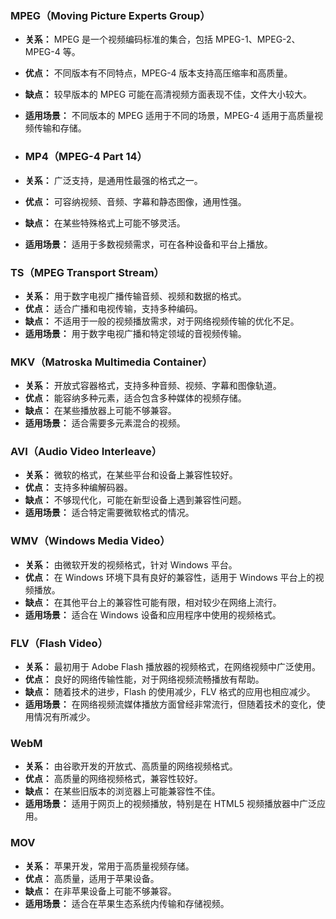 ### MPEG（Moving Picture Experts Group）
- **关系：** MPEG 是一个视频编码标准的集合，包括 MPEG-1、MPEG-2、MPEG-4 等。
- **优点：** 不同版本有不同特点，MPEG-4 版本支持高压缩率和高质量。
- **缺点：** 较早版本的 MPEG 可能在高清视频方面表现不佳，文件大小较大。
- **适用场景：** 不同版本的 MPEG 适用于不同的场景，MPEG-4 适用于高质量视频传输和存储。

- ### MP4（MPEG-4 Part 14）
- **关系：** 广泛支持，是通用性最强的格式之一。
- **优点：** 可容纳视频、音频、字幕和静态图像，通用性强。
- **缺点：** 在某些特殊格式上可能不够灵活。
- **适用场景：** 适用于多数视频需求，可在各种设备和平台上播放。

### TS（MPEG Transport Stream）
- **关系：** 用于数字电视广播传输音频、视频和数据的格式。
- **优点：** 适合广播和电视传输，支持多种编码。
- **缺点：** 不适用于一般的视频播放需求，对于网络视频传输的优化不足。
- **适用场景：** 用于数字电视广播和特定领域的音视频传输。

### MKV（Matroska Multimedia Container）
- **关系：** 开放式容器格式，支持多种音频、视频、字幕和图像轨道。
- **优点：** 能容纳多种元素，适合包含多种媒体的视频存储。
- **缺点：** 在某些播放器上可能不够兼容。
- **适用场景：** 适合需要多元素混合的视频。

### AVI（Audio Video Interleave）
- **关系：** 微软的格式，在某些平台和设备上兼容性较好。
- **优点：** 支持多种编解码器。
- **缺点：** 不够现代化，可能在新型设备上遇到兼容性问题。
- **适用场景：** 适合特定需要微软格式的情况。

### WMV（Windows Media Video）
- **关系：** 由微软开发的视频格式，针对 Windows 平台。
- **优点：** 在 Windows 环境下具有良好的兼容性，适用于 Windows 平台上的视频播放。
- **缺点：** 在其他平台上的兼容性可能有限，相对较少在网络上流行。
- **适用场景：** 适合在 Windows 设备和应用程序中使用的视频格式。

### FLV（Flash Video）
- **关系：** 最初用于 Adobe Flash 播放器的视频格式，在网络视频中广泛使用。
- **优点：** 良好的网络传输性能，对于网络视频流畅播放有帮助。
- **缺点：** 随着技术的进步，Flash 的使用减少，FLV 格式的应用也相应减少。
- **适用场景：** 在网络视频流媒体播放方面曾经非常流行，但随着技术的变化，使用情况有所减少。

### WebM
- **关系：** 由谷歌开发的开放式、高质量的网络视频格式。
- **优点：** 高质量的网络视频格式，兼容性较好。
- **缺点：** 在某些旧版本的浏览器上可能兼容性不佳。
- **适用场景：** 适用于网页上的视频播放，特别是在 HTML5 视频播放器中广泛应用。

### MOV
- **关系：** 苹果开发，常用于高质量视频存储。
- **优点：** 高质量，适用于苹果设备。
- **缺点：** 在非苹果设备上可能不够兼容。
- **适用场景：** 适合在苹果生态系统内传输和存储视频。
